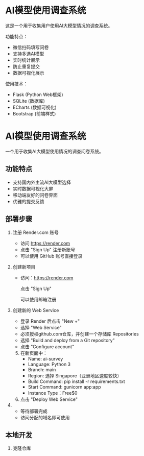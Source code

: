 # AI模型使用调查系统

这是一个用于收集用户使用AI大模型情况的调查系统。

功能特点：
- 微信扫码填写问卷
- 支持多选AI模型
- 实时统计展示
- 防止重复提交
- 数据可视化展示

使用技术：
- Flask (Python Web框架)
- SQLite (数据库)
- ECharts (数据可视化)
- Bootstrap (前端样式) 





# AI模型使用调查系统

一个用于收集AI大模型使用情况的调查问卷系统。

## 功能特点

- 支持国内外主流AI大模型选择
- 实时数据可视化大屏
- 移动端友好的问卷界面
- 优雅的提交反馈

## 部署步骤

1. 注册 Render.com 账号
   - 访问 https://render.com
   - 点击 "Sign Up" 注册新账号
   - 可以使用 GitHub 账号直接登录

2. 创建新项目
   - 访问：https://render.com
   
     点击 "Sign Up"

     可以使用邮箱注册
   
3. 创建新的 Web Service
   - 登录 Render 后点击 "New +"
   - 选择 "Web Service"
   - 必须授权github.com仓库，并创建一个存储库 Repositories 
   - 选择 "Build and deploy from a Git repository"
   - 点击 "Configure account"
   5. 在新页面中：
      - Name: ai-survey
      - Language: Python 3
      - Branch: main
      -  Region: 选择 Singapore（亚洲地区速度较快）
      - Build Command: pip install -r requirements.txt
      - Start Command: gunicorn app:app
      - Instance Type：Free$0
   6. 点击 "Deploy Web Service"
   
4. 
   - 等待部署完成
   - 访问分配的域名即可使用

## 本地开发

1. 克隆仓库